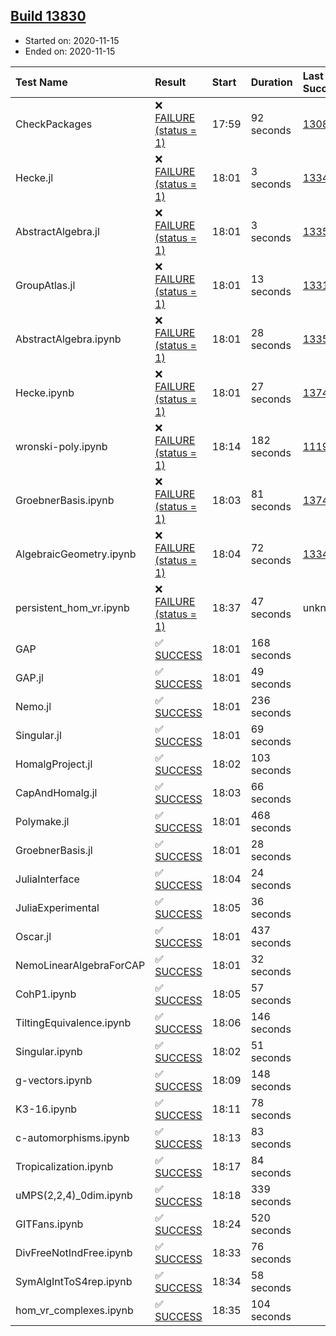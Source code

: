 ## [Build 13830](https://oscarci.mathematik.uni-kl.de/job/oscar/13830/)

* Started on: 2020-11-15
* Ended on: 2020-11-15

| Test Name    | Result | Start | Duration | Last Success | First Failure |
|:-------------|:-------|:------|:---------|:-------------|:--------------|
| CheckPackages | ❌ [FAILURE (status = 1)](https://oscarci.mathematik.uni-kl.de/job/oscar/13830/artifact/logs/build-13830/CheckPackages.log) | 17:59 | 92 seconds | [13085](https://oscarci.mathematik.uni-kl.de/job/oscar/13085/) | [13086](https://oscarci.mathematik.uni-kl.de/job/oscar/13086/) |
| Hecke.jl | ❌ [FAILURE (status = 1)](https://oscarci.mathematik.uni-kl.de/job/oscar/13830/artifact/logs/build-13830/Hecke.jl.log) | 18:01 | 3 seconds | [13341](https://oscarci.mathematik.uni-kl.de/job/oscar/13341/) | [13342](https://oscarci.mathematik.uni-kl.de/job/oscar/13342/) |
| AbstractAlgebra.jl | ❌ [FAILURE (status = 1)](https://oscarci.mathematik.uni-kl.de/job/oscar/13830/artifact/logs/build-13830/AbstractAlgebra.jl.log) | 18:01 | 3 seconds | [13355](https://oscarci.mathematik.uni-kl.de/job/oscar/13355/) | [13356](https://oscarci.mathematik.uni-kl.de/job/oscar/13356/) |
| GroupAtlas.jl | ❌ [FAILURE (status = 1)](https://oscarci.mathematik.uni-kl.de/job/oscar/13830/artifact/logs/build-13830/GroupAtlas.jl.log) | 18:01 | 13 seconds | [13311](https://oscarci.mathematik.uni-kl.de/job/oscar/13311/) | [13312](https://oscarci.mathematik.uni-kl.de/job/oscar/13312/) |
| AbstractAlgebra.ipynb | ❌ [FAILURE (status = 1)](https://oscarci.mathematik.uni-kl.de/job/oscar/13830/artifact/logs/build-13830/AbstractAlgebra.ipynb.log) | 18:01 | 28 seconds | [13355](https://oscarci.mathematik.uni-kl.de/job/oscar/13355/) | [13356](https://oscarci.mathematik.uni-kl.de/job/oscar/13356/) |
| Hecke.ipynb | ❌ [FAILURE (status = 1)](https://oscarci.mathematik.uni-kl.de/job/oscar/13830/artifact/logs/build-13830/Hecke.ipynb.log) | 18:01 | 27 seconds | [13749](https://oscarci.mathematik.uni-kl.de/job/oscar/13749/) | [13750](https://oscarci.mathematik.uni-kl.de/job/oscar/13750/) |
| wronski-poly.ipynb | ❌ [FAILURE (status = 1)](https://oscarci.mathematik.uni-kl.de/job/oscar/13830/artifact/logs/build-13830/wronski-poly.ipynb.log) | 18:14 | 182 seconds | [11192](https://oscarci.mathematik.uni-kl.de/job/oscar/11192/) | [11193](https://oscarci.mathematik.uni-kl.de/job/oscar/11193/) |
| GroebnerBasis.ipynb | ❌ [FAILURE (status = 1)](https://oscarci.mathematik.uni-kl.de/job/oscar/13830/artifact/logs/build-13830/GroebnerBasis.ipynb.log) | 18:03 | 81 seconds | [13748](https://oscarci.mathematik.uni-kl.de/job/oscar/13748/) | [13749](https://oscarci.mathematik.uni-kl.de/job/oscar/13749/) |
| AlgebraicGeometry.ipynb | ❌ [FAILURE (status = 1)](https://oscarci.mathematik.uni-kl.de/job/oscar/13830/artifact/logs/build-13830/AlgebraicGeometry.ipynb.log) | 18:04 | 72 seconds | [13341](https://oscarci.mathematik.uni-kl.de/job/oscar/13341/) | [13342](https://oscarci.mathematik.uni-kl.de/job/oscar/13342/) |
| persistent_hom_vr.ipynb | ❌ [FAILURE (status = 1)](https://oscarci.mathematik.uni-kl.de/job/oscar/13830/artifact/logs/build-13830/persistent_hom_vr.ipynb.log) | 18:37 | 47 seconds | unknown | unknown |
| GAP | ✅ [SUCCESS](https://oscarci.mathematik.uni-kl.de/job/oscar/13830/artifact/logs/build-13830/GAP.log) | 18:01 | 168 seconds |  |  |
| GAP.jl | ✅ [SUCCESS](https://oscarci.mathematik.uni-kl.de/job/oscar/13830/artifact/logs/build-13830/GAP.jl.log) | 18:01 | 49 seconds |  |  |
| Nemo.jl | ✅ [SUCCESS](https://oscarci.mathematik.uni-kl.de/job/oscar/13830/artifact/logs/build-13830/Nemo.jl.log) | 18:01 | 236 seconds |  |  |
| Singular.jl | ✅ [SUCCESS](https://oscarci.mathematik.uni-kl.de/job/oscar/13830/artifact/logs/build-13830/Singular.jl.log) | 18:01 | 69 seconds |  |  |
| HomalgProject.jl | ✅ [SUCCESS](https://oscarci.mathematik.uni-kl.de/job/oscar/13830/artifact/logs/build-13830/HomalgProject.jl.log) | 18:02 | 103 seconds |  |  |
| CapAndHomalg.jl | ✅ [SUCCESS](https://oscarci.mathematik.uni-kl.de/job/oscar/13830/artifact/logs/build-13830/CapAndHomalg.jl.log) | 18:03 | 66 seconds |  |  |
| Polymake.jl | ✅ [SUCCESS](https://oscarci.mathematik.uni-kl.de/job/oscar/13830/artifact/logs/build-13830/Polymake.jl.log) | 18:01 | 468 seconds |  |  |
| GroebnerBasis.jl | ✅ [SUCCESS](https://oscarci.mathematik.uni-kl.de/job/oscar/13830/artifact/logs/build-13830/GroebnerBasis.jl.log) | 18:01 | 28 seconds |  |  |
| JuliaInterface | ✅ [SUCCESS](https://oscarci.mathematik.uni-kl.de/job/oscar/13830/artifact/logs/build-13830/JuliaInterface.log) | 18:04 | 24 seconds |  |  |
| JuliaExperimental | ✅ [SUCCESS](https://oscarci.mathematik.uni-kl.de/job/oscar/13830/artifact/logs/build-13830/JuliaExperimental.log) | 18:05 | 36 seconds |  |  |
| Oscar.jl | ✅ [SUCCESS](https://oscarci.mathematik.uni-kl.de/job/oscar/13830/artifact/logs/build-13830/Oscar.jl.log) | 18:01 | 437 seconds |  |  |
| NemoLinearAlgebraForCAP | ✅ [SUCCESS](https://oscarci.mathematik.uni-kl.de/job/oscar/13830/artifact/logs/build-13830/NemoLinearAlgebraForCAP.log) | 18:01 | 32 seconds |  |  |
| CohP1.ipynb | ✅ [SUCCESS](https://oscarci.mathematik.uni-kl.de/job/oscar/13830/artifact/logs/build-13830/CohP1.ipynb.log) | 18:05 | 57 seconds |  |  |
| TiltingEquivalence.ipynb | ✅ [SUCCESS](https://oscarci.mathematik.uni-kl.de/job/oscar/13830/artifact/logs/build-13830/TiltingEquivalence.ipynb.log) | 18:06 | 146 seconds |  |  |
| Singular.ipynb | ✅ [SUCCESS](https://oscarci.mathematik.uni-kl.de/job/oscar/13830/artifact/logs/build-13830/Singular.ipynb.log) | 18:02 | 51 seconds |  |  |
| g-vectors.ipynb | ✅ [SUCCESS](https://oscarci.mathematik.uni-kl.de/job/oscar/13830/artifact/logs/build-13830/g-vectors.ipynb.log) | 18:09 | 148 seconds |  |  |
| K3-16.ipynb | ✅ [SUCCESS](https://oscarci.mathematik.uni-kl.de/job/oscar/13830/artifact/logs/build-13830/K3-16.ipynb.log) | 18:11 | 78 seconds |  |  |
| c-automorphisms.ipynb | ✅ [SUCCESS](https://oscarci.mathematik.uni-kl.de/job/oscar/13830/artifact/logs/build-13830/c-automorphisms.ipynb.log) | 18:13 | 83 seconds |  |  |
| Tropicalization.ipynb | ✅ [SUCCESS](https://oscarci.mathematik.uni-kl.de/job/oscar/13830/artifact/logs/build-13830/Tropicalization.ipynb.log) | 18:17 | 84 seconds |  |  |
| uMPS(2,2,4)_0dim.ipynb | ✅ [SUCCESS](https://oscarci.mathematik.uni-kl.de/job/oscar/13830/artifact/logs/build-13830/uMPS-2-2-4-_0dim.ipynb.log) | 18:18 | 339 seconds |  |  |
| GITFans.ipynb | ✅ [SUCCESS](https://oscarci.mathematik.uni-kl.de/job/oscar/13830/artifact/logs/build-13830/GITFans.ipynb.log) | 18:24 | 520 seconds |  |  |
| DivFreeNotIndFree.ipynb | ✅ [SUCCESS](https://oscarci.mathematik.uni-kl.de/job/oscar/13830/artifact/logs/build-13830/DivFreeNotIndFree.ipynb.log) | 18:33 | 76 seconds |  |  |
| SymAlgIntToS4rep.ipynb | ✅ [SUCCESS](https://oscarci.mathematik.uni-kl.de/job/oscar/13830/artifact/logs/build-13830/SymAlgIntToS4rep.ipynb.log) | 18:34 | 58 seconds |  |  |
| hom_vr_complexes.ipynb | ✅ [SUCCESS](https://oscarci.mathematik.uni-kl.de/job/oscar/13830/artifact/logs/build-13830/hom_vr_complexes.ipynb.log) | 18:35 | 104 seconds |  |  |
